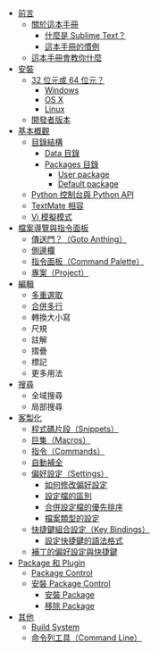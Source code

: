* [前言](/preface)
    * [關於這本手冊](/preface#about-guides)
        * [什麼是 Sublime Text？](/preface#what-is-sublime-text)
        * [這本手冊的慣例](/preface#conventions-in-this-guide)
    * [這本手冊會教你什麼](/preface#what-this-guides-teach)
* [安裝](/installation)
    * [32 位元或 64 位元？](/installation#bits-or-64-bits)
        * [Windows](/installation#windows)
        * [OS X](/installation#osx)
        * [Linux](/installation#linux)
    * [開發者版本](/installation#for-developers)
* [基本概觀](/basic-concepts)
    * [目錄結構](/basic-concepts#directories)
        * [Data 目錄](/basic-concepts#data-directory)
        * [Packages 目錄](/basic-concepts#package-directory)
            * [User package](/basic-concepts#user-package)
            * [Default package](/basic-concepts#default-package)
    * [Python 控制台與 Python API](/basic-concepts#python-console-and-python-api)
    * [TextMate 相容](/basic-concepts#textmate-compatibility)
    * [Vi 模擬模式](/basic-concepts#vi-emulation)
* [檔案導覽與指令面板](/file-management-and-command-palette)
    * [傳送門？（Goto Anthing）](/file-management-and-command-palette#goto-anything)
    * [側邊欄](/file-management-and-command-palette#sidebar)
    * [指令面板（Command Palette）](/file-management-and-command-palette#command-palette)
    * [專案（Project）](/file-management-and-command-palette#projects)
* [編輯](/edit)
    * [多重選取](/edit#multiple-selections)
    * [合併多行](/edit#join-lines)
    * 轉換大小寫
    * 尺規
    * 註解
    * 摺疊
    * 標記
    * 更多用法
* [搜尋](/find)
    * 全域搜尋
    * 局部搜尋
* [客製化](/customization)
    * [程式碼片段（Snippets）](/customization#snippets)
    * [巨集（Macros）](/customization#macros)
    * [指令（Commands）](/customization#commands)
    * [自動補全](/customization#completions)
    * [偏好設定（Settings）](/customization#settings)
        * [如何修改偏好設定](/customization#how-to-change-settings)
        * [設定檔的區別](/customization#settings-type)
        * [合併設定檔的優先排序](/customization#order-of-precedence-of-sublime-settings-files)
        * [檔案類型的設定](/customization#filetype-settings)
    * [快捷鍵組合設定（Key Bindings）](/customization#key-bindings)
        * [設定快捷鍵的語法格式](/customization#file-format)
    * [補丁的偏好設定與快捷鍵](/customization#plugin-settings-and-key-bindings)
* [Package 和 Plugin](/package-and-plugin)
    * [Package Control](/package-and-plugin#package-control)
    * [安裝 Package Control](/package-and-plugin#install-package-control)
        * [安裝 Package](/package-and-plugin#install-package)
        * [移除 Package](/package-and-plugin#remove-package)
* [其他](/others)
    * [Build System](/others#build-system)
    * [命令列工具（Command Line）](/others#command-line)
